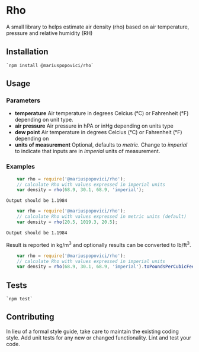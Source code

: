 # Rho

A small library to helps estimate air density (rho) based on air temperature, pressure and relative humidity (RH)

## Installation

    `npm install @mariuspopovici/rho`

## Usage

### Parameters
* __temperature__ Air temperature in degrees Celcius (°C) or Fahrenheit (°F) depending on unit type.
* __air pressure__ Air pressure in hPA or inHg depending on units type
* __dew point__ Air temperature in degrees Celcius (°C) or Fahrenheit (°F) depending on 
* __units of measurement__ Optional, defaults to _metric_. Change to _imperial_ to indicate that inputs are in _imperial_ units of measurement.

### Examples

```javascript
    var rho = require('@mariuspopovici/rho');
    // calculate Rho with values expressed in imperial units
    var density = rho(68.9, 30.1, 68.9, 'imperial');
```
    Output should be 1.1984
``` javascript    
    var rho = require('@mariuspopovici/rho');
    // calculate Rho with values expressed in metric units (default)
    var density = rho(20.5, 1019.3, 20.5);
```
    Output should be 1.1984

Result is reported in kg/m<sup>3</sup> and optionally results can be converted to lb/ft<sup>3</sup>.

```javascript
    var rho = require('@mariuspopovici/rho');
    // calculate Rho with values expressed in imperial units
    var density = rho(68.9, 30.1, 68.9, 'imperial').toPoundsPerCubicFeet();
```
## Tests

    `npm test`

## Contributing

In lieu of a formal style guide, take care to maintain the existing coding style. Add unit tests for any new or changed functionality. Lint and test your code.